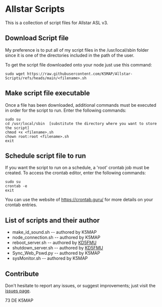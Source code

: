 # Allstar Scripts

This is a collection of script files for Allstar ASL v3.

## Download Script file

My preference is to put all of my script files in the /usr/local/sbin folder since it is one of the directories included in the path of the user.

To get the script file downloaded onto your node just use this command:
```
sudo wget https://raw.githubusercontent.com/K5MAP/Allstar-Scripts/refs/heads/main/<filename>.sh
```

## Make script file executable

Once a file has been downloaded, additional commands must be executed in order for the script to run.  Enter the following commands:
```
sudo su
cd /usr/local/sbin  [substitute the directory where you want to store the script]
chmod +x <filename>.sh
chown root:root <filename>.sh
exit
```

## Schedule script file to run

If you want the script to run on a schedule, a 'root' crontab job must be created.  To access the crontab editor, enter the following commands:
```
sudo su
crontab -e
exit
```
You can use the website of https://crontab.guru/ for more details on your crontab entries.

## List of scripts and their author

* make_id_sound.sh -- authored by K5MAP
* node_connection.sh -- authored by K5MAP
* reboot_server.sh -- authored by [KD5FMU](https://github.com/KD5FMU/)
* shutdown_server.sh -- authored by [KD5FMU](https://github.com/KD5FMU/)
* Sync_Web_Pswd.py -- authored by K5MAP
* sysMonitor.sh -- authored by K5MAP

## Contribute

Don't hesitate to report any issues, or suggest improvements; just visit the [issues page](https://github.com/k5map/Allstar-Scripts/issues).

73 DE K5MAP
